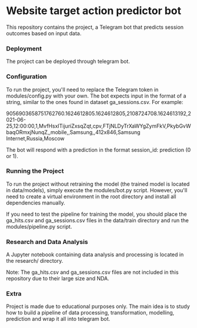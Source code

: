 # Website target action predictor bot
This repository contains the project, a Telegram bot that predicts session outcomes based on input data.

### Deployment
The project can be deployed through telegram bot.

### Configuration
To run the project, you'll need to replace the Telegram token in modules/config.py with your own. The bot expects input in the format of a string, similar to the ones found in dataset ga_sessions.csv. For example:

9056903658751762760.1624612805.1624612805,2108724708.1624613192,2021-06-25,12:00:00,1,MvfHsxITijuriZxsqZqt,cpv,FTjNLDyTrXaWYgZymFkV,PkybGvWbaqORmxjNunqZ,,mobile,,Samsung,,412x846,Samsung Internet,Russia,Moscow

The bot will respond with a prediction in the format session_id: prediction (0 or 1).

### Running the Project
To run the project without retraining the model (the trained model is located in data/models), simply execute the modules/bot.py script. However, you'll need to create a virtual environment in the root directory and install all dependencies manually.

If you need to test the pipeline for training the model, you should place the ga_hits.csv and ga_sessions.csv files in the data/train directory and run the modules/pipeline.py script.

### Research and Data Analysis
A Jupyter notebook containing data analysis and processing is located in the research/ directory.

Note: The ga_hits.csv and ga_sessions.csv files are not included in this repository due to their large size and NDA.

### Extra
Project is made due to educational purposes only. The main idea is to study how to build a pipeline of data processing, transformation, modelling, prediction and wrap it all into telegram bot.
